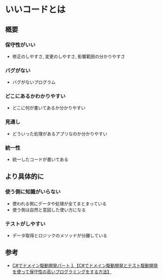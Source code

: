 # いいコードとは

## 概要

### 保守性がいい

- 修正のしやすさ, 変更のしやすさ, 影響範囲の分かりやすさ

### バグがない

- バグがないプログラム

### どこにあるかわかりやすい

- どこに何が書いてあるか分かりやすい

### 見通し

- どういった処理があるアプリなのか分かりやすい

### 統一性

- 統一したコードが書いてある

## より具体的に

### 使う側に知識がいらない

- 使われる側にデータや処理が全てまとまっている
- 使う側は自然と意図した使い方になる

### テストがしやすい

- データ取得とロジックのメソッドが分離している

## 参考

- [C#でドメイン駆動開発パート１【C#でドメイン駆動開発とテスト駆動開発を使って保守性の高いプログラミングをする方法】](https://yayoi-kkjp.udemy.com/course/domain-1/)
